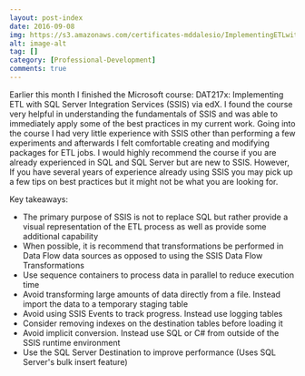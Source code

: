 ```yaml
---
layout: post-index
date: 2016-09-08
img: https://s3.amazonaws.com/certificates-mddalesio/ImplementingETLwithSQLServer_edx_09082016-min.PNG
alt: image-alt
tag: []
category: [Professional-Development]
comments: true
---
```


Earlier this month I finished the Microsoft course: DAT217x: Implementing ETL with SQL Server Integration Services (SSIS) via edX. I found the course very helpful in understanding the fundamentals of SSIS and was able to immediately apply some of the best practices in my current work.  Going into the course I had very little experience with SSIS other than performing a few experiments and afterwards I felt comfortable creating and modifying packages for ETL jobs. I would highly recommend the course if you are already experienced in SQL and SQL Server but are new to SSIS. However, If you have several years of experience already using SSIS you may pick up a few tips on best practices but it might not be what you are looking for.

Key takeaways:

- The primary purpose of SSIS is not to replace SQL but rather provide a visual representation of the ETL process as well as provide some additional capability
- When possible, it is recommend that transformations be performed in Data Flow data sources as opposed to using the SSIS Data Flow Transformations
- Use sequence containers to process data in parallel to reduce execution time
- Avoid transforming large amounts of data directly from a file. Instead import the data to a temporary staging table
- Avoid using SSIS Events to track progress. Instead use logging tables
- Consider removing indexes on the destination tables before loading it
- Avoid implicit conversion. Instead use SQL or C# from outside of the SSIS runtime environment
- Use the SQL Server Destination to improve performance (Uses SQL Server's bulk insert feature)

